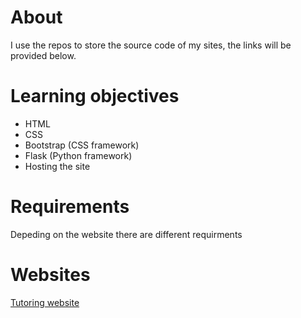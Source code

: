 # About
I use the repos to store the source code of my sites, the links will be provided below.

# Learning objectives
- HTML
- CSS
- Bootstrap (CSS framework)
- Flask (Python framework)
- Hosting the site

# Requirements
Depeding on the website there are different requirments

# Websites
[Tutoring website](https://github.com/iamqaasim/tutoring_website)
